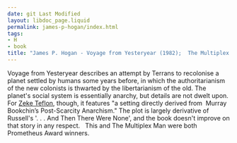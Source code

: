 ```yaml
---
date: git Last Modified
layout: libdoc_page.liquid
permalink: james-p-hogan/index.html
tags:
- H
- book
title: "James P. Hogan - Voyage from Yesteryear (1982);  The Multiplex Man"
---
```


Voyage from Yesteryear describes an attempt by Terrans to recolonise a planet settled by humans some years before, in which the authoritarianism of the new colonists is thwarted by the libertarianism of the old. The planet's social system is essentially anarchy, but details are not dwelt upon.  For <a href="http://seesharppress.wordpress.com/2013/10/24/anarchist-science-fiction-favorite-novels/"> Zeke Teflon</a>, though, it features "a setting directly derived from  Murray  Bookchin’s Post-Scarcity Anarchism." The plot is largely derivative of Russell's  '. . . And Then There Were None', and the book doesn't improve on that story in any respect. 
 
This and The Multiplex Man were both Prometheus Award winners.